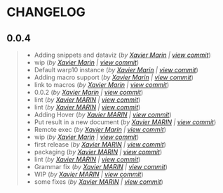 # CHANGELOG

## 0.0.4
> +  Adding snippets and dataviz  (*by [Xavier Marin](mailto:marin.xavier@gmail.com) | [view commit](https://github.com/Giwi/VSCode-WarpScriptLangage/commit/a5a3999c382970f5f9a4bc1eb92c3f27eed017bd)*)
> +  wip  (*by [Xavier Marin](mailto:marin.xavier@gmail.com) | [view commit](https://github.com/Giwi/VSCode-WarpScriptLangage/commit/75c91631a9ceb5039f58f6f7e45e4b35b52af6b6)*)
> +  Default warp10 instance  (*by [Xavier Marin](mailto:marin.xavier@gmail.com) | [view commit](https://github.com/Giwi/VSCode-WarpScriptLangage/commit/dd193b14eece1fd94b60368f241f2bdf43c43137)*)
> +  Adding macro support  (*by [Xavier Marin](mailto:marin.xavier@gmail.com) | [view commit](https://github.com/Giwi/VSCode-WarpScriptLangage/commit/79d08d5d1d49aa4e443463c438d40338721aaa76)*)
> +  link to macros  (*by [Xavier Marin](mailto:marin.xavier@gmail.com) | [view commit](https://github.com/Giwi/VSCode-WarpScriptLangage/commit/3d826964b678a381099a4303e8c9a6b35f4295c7)*)
> +  0.0.2  (*by [Xavier Marin](mailto:marin.xavier@gmail.com) | [view commit](https://github.com/Giwi/VSCode-WarpScriptLangage/commit/8064dd02f4ed9c041769f9594d8eacc62b503b95)*)
> +  lint  (*by [Xavier MARIN](mailto:marin.xavier@gmail.com) | [view commit](https://github.com/Giwi/VSCode-WarpScriptLangage/commit/1a8e5d0bf2d57e89f6fb03fea44718c73219499c)*)
> +  lint  (*by [Xavier MARIN](mailto:marin.xavier@gmail.com) | [view commit](https://github.com/Giwi/VSCode-WarpScriptLangage/commit/f2575326318b97f5b3383790655667f8ddcb9951)*)
> +  Adding Hover  (*by [Xavier MARIN](mailto:marin.xavier@gmail.com) | [view commit](https://github.com/Giwi/VSCode-WarpScriptLangage/commit/f98cd307236ba3b07391c251e45cbdcec569b719)*)
> +  Put result in a new document  (*by [Xavier MARIN](mailto:marin.xavier@gmail.com) | [view commit](https://github.com/Giwi/VSCode-WarpScriptLangage/commit/1d8ddb45cd61dab5f88ec422bdd69240b7517000)*)
> +  Remote exec  (*by [Xavier Marin](mailto:marin.xavier@gmail.com) | [view commit](https://github.com/Giwi/VSCode-WarpScriptLangage/commit/801f6f131b598c1cd41824b80f38d45e646737d2)*)
> +  wip  (*by [Xavier Marin](mailto:marin.xavier@gmail.com) | [view commit](https://github.com/Giwi/VSCode-WarpScriptLangage/commit/bf4ec6365f559f3daf76bdfe95c536b4c46486c7)*)
> +  first release  (*by [Xavier MARIN](mailto:marin.xavier@gmail.com) | [view commit](https://github.com/Giwi/VSCode-WarpScriptLangage/commit/c862caa72a14ec0c8dceaa8c0c94e252be7abedd)*)
> +  packaging  (*by [Xavier MARIN](mailto:marin.xavier@gmail.com) | [view commit](https://github.com/Giwi/VSCode-WarpScriptLangage/commit/a3b352f08cec0465d52d60b5cac0a313f5efc2ac)*)
> +  lint  (*by [Xavier MARIN](mailto:marin.xavier@gmail.com) | [view commit](https://github.com/Giwi/VSCode-WarpScriptLangage/commit/ad620787886b833fb051226d4dad2925375a25f1)*)
> +  Grammar fix  (*by [Xavier MARIN](mailto:marin.xavier@gmail.com) | [view commit](https://github.com/Giwi/VSCode-WarpScriptLangage/commit/0dc2248556ddef411afa005769ff66904eff02dc)*)
> +  WIP  (*by [Xavier MARIN](mailto:marin.xavier@gmail.com) | [view commit](https://github.com/Giwi/VSCode-WarpScriptLangage/commit/f757532a39f4ac9551b76981f3dbd0128762b491)*)
> +  some fixes  (*by [Xavier MARIN](mailto:marin.xavier@gmail.com) | [view commit](https://github.com/Giwi/VSCode-WarpScriptLangage/commit/6d2967c1f2cec8e06483dd32414eaf42eb5a2c3e)*)
